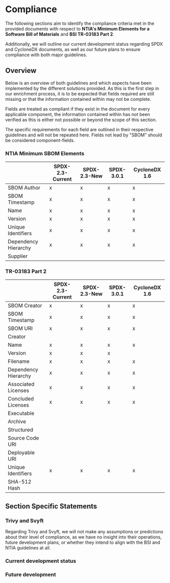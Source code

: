 # Compliance

The following sections aim to identify the compliance criteria met in the provided documents
with respect to **NTIA's Minimum Elements for a Software Bill of Materials** and **BSI TR-03183 Part 2**.

Additionally, we will outline our current development status regarding SPDX and CycloneDX documents,
as well as our future plans to ensure compliance with both major guidelines.

## Overview

Below is an overview of both guidelines and which aspects have been implemented by the different
solutions provided. As this is the first step in our enrichment process, it is to be expected that fields
required are still missing or that the information contained within may not be complete. 

Fields are treated as compliant if they exist in the document for every applicable component,
the information contained within has not been verified as this is either not possible
or beyond the scope of this section.

The specific requirements for each field are outlined in their respective guidelines
and will not be repeated here. Fields not lead by "SBOM" should be considered component-fields.

### NTIA Minimum SBOM Elements

|                      | SPDX-2.3-Current | SPDX-2.3-New | SPDX-3.0.1 | CycloneDX 1.6 |
|----------------------|------------------|--------------|------------|---------------|
| SBOM Author          |         x        |       x      |      x     |       x       |
| SBOM Timestamp       |         x        |       x      |      x     |       x       |
| Name                 |         x        |       x      |      x     |       x       |
| Version              |         x        |       x      |      x     |       x       |
| Unique Identifiers   |         x        |       x      |      x     |       x       |
| Dependency Hierarchy |         x        |       x      |      x     |       x       |
| Supplier             |                  |              |            |               |

### TR-03183 Part 2

|                      | SPDX-2.3-Current | SPDX-2.3-New | SPDX-3.0.1 | CycloneDX 1.6 |
|----------------------|------------------|--------------|------------|---------------|
| SBOM Creator         |         x        |       x      |      x     | x             |
| SBOM Timestamp       |         x        |       x      |      x     | x             |
| SBOM URI             |         x        |       x      |      x     | x             |
| Creator              |                  |              |            |               |
| Name                 |         x        |       x      |      x     | x             |
| Version              |         x        |       x      |      x     |               |
| Filename             |         x        |       x      |      x     | x             |
| Dependency Hierarchy |         x        |       x      |      x     | x             |
| Associated Licenses  |         x        |       x      |      x     | x             |
| Concluded Licenses   |         x        |       x      |      x     | x             |
| Executable           |                  |              |            |               |
| Archive              |                  |              |            |               |
| Structured           |                  |              |            |               |
| Source Code URI      |                  |              |            |               |
| Deployable URI       |                  |              |            |               |
| Unique Identifiers   |         x        |       x      |      x     | x             |
| SHA-512 Hash         |                  |              |            |               |

## Section Specific Statements

### Trivy and Svyft

Regarding Trivy and Svyft, we will not make any assumptions or predictions about their 
level of compliance, as we have no insight into their operations, future development plans,
or whether they intend to align with the BSI and NTIA guidelines at all.

### Current development status


### Future development



